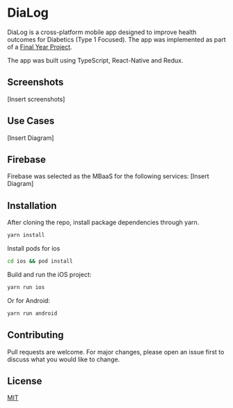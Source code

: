 # DiaLog

DiaLog is a cross-platform mobile app designed to improve health outcomes for Diabetics (Type 1 Focused). The app was implemented as part of a [Final Year Project](https://drive.google.com/file/d/1hrip-ltuZB2yZoSM6YA3ZADtmoyNBE4D/view?usp=sharing).

The app was built using TypeScript, React-Native and Redux.

## Screenshots

[Insert screenshots]

## Use Cases

[Insert Diagram]

## Firebase

Firebase was selected as the MBaaS for the following services: [Insert Diagram]

## Installation

After cloning the repo, install package dependencies through yarn.

```bash
yarn install
```

Install pods for ios

```bash
cd ios && pod install
```

Build and run the iOS project:

```bash
yarn run ios
```

Or for Android:

```bash
yarn run android
```

## Contributing

Pull requests are welcome. For major changes, please open an issue first to discuss what you would like to change.

## License

[MIT](https://choosealicense.com/licenses/mit/)
